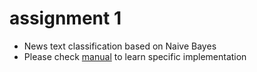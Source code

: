 # assignment 1
+ News text classification based on Naive Bayes
+ Please check [manual](https://github.com/xuanto/ML-2018-assignment1/blob/master/manual.md) to learn specific implementation
